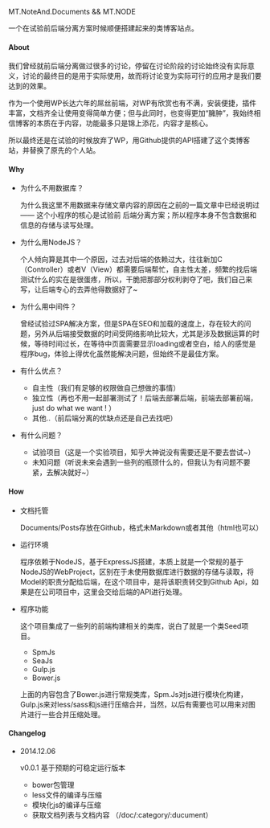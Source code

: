 MT.NoteAnd.Documents && MT.NODE

一个在试验前后端分离方案时候顺便搭建起来的类博客站点。

#### About

我们曾经就前后端分离做过很多的讨论，停留在讨论阶段的讨论始终没有实际意义，讨论的最终目的是用于实际使用，故而将讨论变为实际可行的应用才是我们要达到的效果。

作为一个使用WP长达六年的屌丝前端，对WP有欣赏也有不满，安装便捷，插件丰富，文档齐全让使用变得简单方便；但与此同时，也变得更加“臃肿”，我始终相信博客的本质在于内容，功能最多只是锦上添花，内容才是核心。

所以最终还是在试验的时候放弃了WP，用Github提供的API搭建了这个类博客站，并替换了原先的个人站。

#### Why

* 为什么不用数据库？

	为什么我这里不用数据来存储文章内容的原因在之前的一篇文章中已经说明过 —— 这个小程序的核心是试验前	后端分离方案；所以程序本身不包含数据和信息的存储与读写处理。
	
* 为什么用NodeJS？

	个人倾向算是其中一个原因，过去对后端的依赖过大，往往新加C（Controller）或者V（View）都需要后端帮忙，自主性太差，频繁的找后端测试什么的实在是很蛋疼，所以，干脆把那部分权利剥夺了吧，我们自己来写，让后端专心的去弄他得数据好了~
	
* 为什么用中间件？

	曾经试验过SPA解决方案，但是SPA在SEO和加载的速度上，存在较大的问题，另外从后端接受数据的时间受网络影响比较大，尤其是涉及数据运算的时候，等待时间过长，在等待中页面需要显示loading或者空白，给人的感觉是程序bug，体验上得优化虽然能解决问题，但始终不是最佳方案。
	
* 有什么优点？
	* 自主性（我们有足够的权限做自己想做的事情）
	* 独立性（再也不用一起部署测试了！后端去部署后端，前端去部署前端，just do what we want ! ）
	* 其他..（前后端分离的优缺点还是自己去找吧）
	
* 有什么问题？
	* 试验项目（这是一个实验项目，知乎大神说没有需要还是不要去尝试~）
	* 未知问题（听说未来会遇到一些列的瓶颈什么的，但我认为有问题不要紧，去解决就好~）

	
#### How

* 文档托管

	Documents/Posts存放在Github，格式未Markdown或者其他（html也可以）
	
* 运行环境

	程序依赖于NodeJS，基于ExpressJS搭建，本质上就是一个常规的基于NodeJS的WebProject，区别在于未使用数据库进行数据的存储与读取，将Model的职责分配给后端，在这个项目中，是将该职责转交到Github Api，如果是在公司项目中，这里会交给后端的API进行处理。
	
* 程序功能

	这个项目集成了一些列的前端构建相关的类库，说白了就是一个类Seed项目。
	
	* SpmJs
	* SeaJs
	* Gulp.js
	* Bower.js
	
	上面的内容包含了Bower.js进行常规类库，Spm.Js对js进行模块化构建，Gulp.js来对less/sass和js进行压缩合并，当然，以后有需要也可以用来对图片进行一些合并压缩处理。
	
#### Changelog

* 2014.12.06 
	
	v0.0.1 基于预期的可稳定运行版本
	
	+ bower包管理
	+ less文件的编译与压缩
	+ 模块化js的编译与压缩
	+ 获取文档列表与文档内容 （/doc/:category/:ducument）